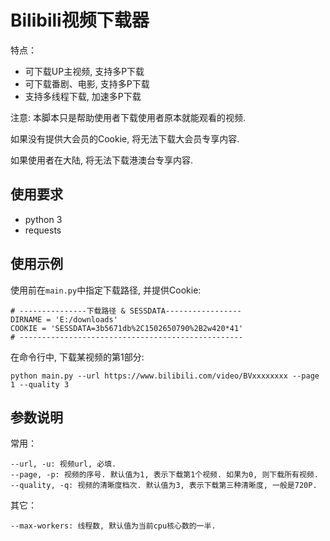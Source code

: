 # Bilibili视频下载器

特点：

- 可下载UP主视频, 支持多P下载
- 可下载番剧、电影, 支持多P下载
- 支持多线程下载, 加速多P下载

注意: 本脚本只是帮助使用者下载使用者原本就能观看的视频. 

如果没有提供大会员的Cookie, 将无法下载大会员专享内容.

如果使用者在大陆, 将无法下载港澳台专享内容.

## 使用要求

- python 3
- requests

## 使用示例
使用前在```main.py```中指定下载路径, 并提供Cookie:
```
# ---------------下载路径 & SESSDATA-----------------
DIRNAME = 'E:/downloads'
COOKIE = 'SESSDATA=3b5671db%2C1502650790%2B2w420*41'
# --------------------------------------------------
```

在命令行中, 下载某视频的第1部分:
```
python main.py --url https://www.bilibili.com/video/BVxxxxxxxx --page 1 --quality 3
```
## 参数说明

常用：
```
--url, -u: 视频url, 必填.
--page, -p: 视频的序号. 默认值为1, 表示下载第1个视频. 如果为0, 则下载所有视频.
--quality, -q: 视频的清晰度档次. 默认值为3, 表示下载第三种清晰度, 一般是720P.
```

其它：
```
--max-workers: 线程数, 默认值为当前cpu核心数的一半.
```
